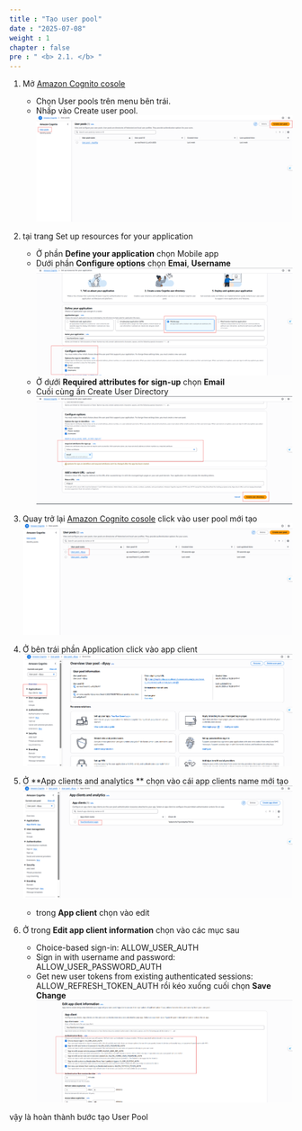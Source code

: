 ```yaml
---
title : "Tạo user pool"
date : "2025-07-08"
weight : 1
chapter : false
pre : " <b> 2.1. </b> "
---
```


1. Mở [Amazon Cognito cosole](https://ap-southeast-2.console.aws.amazon.com/cognito/v2/idp/user-pools?region=ap-southeast-2)
    + Chọn User pools trên menu bên trái.
    + Nhấp vào Create user pool.
![Connect](</images/2.prerequisite/user_pool/Screenshot 2025-07-09 100815.png>)

2. tại trang Set up resources for your application
    + Ở phần **Define your application** chọn Mobile app
    + Dưới phần **Configure options** chọn **Emai**, **Username**
![Connect](</images/2.prerequisite/user_pool/Screenshot 2025-07-09 101949.png>)
    + Ở dưới **Required attributes for sign-up** chọn **Email**
    + Cuối cùng ấn Create User Directory
![Connect](</images/2.prerequisite/user_pool/Screenshot 2025-07-09 102420.png>)    

3. Quay trở lại [Amazon Cognito cosole](https://ap-southeast-2.console.aws.amazon.com/cognito/v2/idp/user-pools?region=ap-southeast-2) click vào user pool mới tạo
![Connect](/images/2.prerequisite/user_pool/buoc4.png)

4. Ở bên trái phần Application click vào app client
![Connect](/images/2.prerequisite/user_pool/buoc5.png)

5. Ở **App clients and analytics ** chọn vào cái app clients name mới tạo
![Connect](/images/2.prerequisite/user_pool/buoc6.png)
    + trong **App client** chọn vào edit

6. Ở trong **Edit app client information** chọn vào các mục sau
    + Choice-based sign-in: ALLOW_USER_AUTH
    + Sign in with username and password: ALLOW_USER_PASSWORD_AUTH
    + Get new user tokens from existing authenticated sessions: ALLOW_REFRESH_TOKEN_AUTH
rồi kéo xuống cuối chọn **Save Change**
![Connect](/images/2.prerequisite/user_pool/buoc7.png)

vậy là hoàn thành bước tạo User Pool